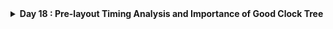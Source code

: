 <details>
  <Summary><strong> Day 18 : Pre-layout Timing Analysis and Importance of Good Clock Tree</strong></summary>

# Contents
- [Step 1: Fix DRC errors and verify the design](#fix-drc-errors-and-verify-the-design)
- [Step 2: Save the final layout with custom name and open it](#save-final-layout)
- [Step 3: Generate lef from the Layout](#generate-lef-from-the-layout)
- [Step 4: Copy the newly generated lef and associated required lib files to 'picorv32a' design 'src' directory](#copy-new-lef-and-lib-files)
- [Step 5: Edit 'config.tcl'](#edit-config)
- [Step 6: Run openlane flow synthesis with newly inserted custom inverter cell](#run-openlane-flow-synthesis)
- [Step 7: Synthesis - Remove/reduce the newly introduced violations with the introduction of custom inverter cell by modifying design parameters](#synthesis)
- [Step 8: Run Floorplan and Placement](#run-fp-and-plc)
- [Step 9: Post-Synthesis timing analysis with OpenSTA tool](#post-synthesis-timing-analysis)

<a id="fix-drc-errors-and-verify-the-design"></a>
## Step 1: Fix up small DRC errors and verify the design is ready to be inserted into our flow

Before moving forward with custom designed cell layout verify following:
1. The input and output ports of the standard cell should lie on the intersection of the vertical and horizontal tracks.
2. Width of the standard cell should be odd multiples of the horizontal track pitch.
3. Height of the standard cell should be even multiples of the vertical track pitch.

**Open custom inverter layout**
```bash
cd Desktop/work/tools/openlane_working_dir/openlane/vsdstdcelldesign

# Open custom inverter layout in magic
magic -T sky130A.tech sky130_inv.mag &
```

![Alt Text](images/1.png)


**Convert Grid info to track info**

- press **g** in magic to activate grids.

**tracks.info of sky130_fd_sc_hd:**
![Alt Text](images/2.png)

- Commands to set grid as tracks of locali layer:

```bash
# Get syntax for grid command
help grid

# Set grid values accordingly
grid 0.46um 0.34um 0.23um 0.17um
```

![Alt Text](images/3.png)

**Verified ✅ --> The input and output ports of the standard cell should lie on the intersection of the vertical and horizontal tracks**
![Alt Text](images/4.png)

**Verified ✅ --> Width of the standard cell should be odd multiples of the horizontal track pitch**
Horizontal track pitch = 0.46 µm
Width of standard cell = 1.38 µm = 0.46 x 3
![Alt Text](images/5.png)

**Verified ✅ --> Height of the standard cell should be even multiples of the vertical track pitch**
Vertical track pitch = 0.34 µm
Height of standard cell = 2.72 µm = 0.34 × 8
![Alt Text](images/6.png)

<a id="save-final-layout"></a>
## Step 2: Save the final layout with custom name and open it

```bash
# Command to save as
save sky130_vsdinv.mag

# Command to open custom inverter layout in magic
magic -T sky130A.tech sky130_vsdinv.mag &
```

**newly saved layout**
![Alt Text](images/7.png)


<a id="save-final-layout"></a>
## Step 3: Generate lef from the Layout

```bash
# lef command
lef write

#open newly created lef file
gvim sky130_vsdinv.lef
```

![Alt Text](images/8.png)

**lef file**
![Alt Text](images/9.png)

<a id="copy-new-lef-and-lib-files"></a>
## Step 4: Copy the newly generated lef and associated required lib files to 'picorv32a' design 'src' directory

```bash
# Copy lef file
cp sky130_vsdinv.lef ~/soc-design-and-planning-nasscom-vsd/Desktop/work/tools/openlane_working_dir/openlane/designs/picorv32a/src/

# Copy lib files
cp libs/sky130_fd_sc_hd__* ~/soc-design-and-planning-nasscom-vsd/Desktop/work/tools/openlane_working_dir/openlane/designs/picorv32a/src/

# List and check whether they are copied
ls ~/soc-design-and-planning-nasscom-vsd/Desktop/work/tools/openlane_working_dir/openlane/designs/picorv32a/src/
```

<a id="edit-config"></a>
## Step 5: Edit 'config.tcl' 
- Edit `config.tcl` to change lib file and add the new extra lef into the openlane flow.

```bash
set ::env(LIB_SYNTH) "$::env(OPENLANE_ROOT)/designs/picorv32a/src/sky130_fd_sc_hd__typical.lib"
set ::env(LIB_FASTEST) "$::env(OPENLANE_ROOT)/designs/picorv32a/src/sky130_fd_sc_hd__fast.lib"
set ::env(LIB_SLOWEST) "$::env(OPENLANE_ROOT)/designs/picorv32a/src/sky130_fd_sc_hd__slow.lib"
set ::env(LIB_TYPICAL) "$::env(OPENLANE_ROOT)/designs/picorv32a/src/sky130_fd_sc_hd__typical.lib"
set ::env(EXTRA_LEFS) [glob $::env(OPENLANE_ROOT)/designs/$::env(DESIGN_NAME)/src/*.lef]
```

**Edited `config.tcl`**
![Alt Text](images/10.png)

<a id="run-openlane-flow-synthesis"></a>
## Step 6: Run openlane flow synthesis with newly inserted custom inverter cell

- invoke the OpenLANE flow include new lef and perform synthesis:

```bash
# Change directory to openlane flow directory
cd ~/soc-design-and-planning-nasscom-vsd/Desktop/work/tools/openlane_working_dir/openlane

export PDK_ROOT=/home/sdudigani/soc-design-and-planning-nasscom-vsd/Desktop/work/tools/openlane_working_dir/pdks

#optional
alias docker='docker run -it -v $(pwd):/openLANE_flow -v $PDK_ROOT:$PDK_ROOT -e PDK_ROOT=$PDK_ROOT -u $(id -u $USER):$(id -g $USER) efabless/openlane:v0.21'

# Since we have aliased the long command to 'docker' we can invoke the OpenLANE flow docker sub-system by just running this command
docker
```

- After entering openlane flow contained docker, run the following commands

```bash
# Now that we have entered the OpenLANE flow contained docker sub-system we can invoke the OpenLANE flow in the Interactive mode using the following command
./flow.tcl -interactive

# Now that OpenLANE flow is open we have to input the required packages for proper functionality of the OpenLANE flow
package require openlane 0.9

# Now the OpenLANE flow is ready to run any design and initially we have to prep the design creating some necessary files and directories for running a specific design which in our case is 'picorv32a'
prep -design picorv32a

# Adiitional commands to include newly added lef to openlane flow
set lefs [glob $::env(DESIGN_DIR)/src/*.lef]
add_lefs -src $lefs

# Now that the design is prepped and ready, we can run synthesis using following command
run_synthesis
```

![Alt Text](images/name.png)

**current design values generated**

![Alt Text](images/10_synth_area.png)

![Alt Text](images/11_synth_tns_wns.png)

<a id="synthesis"></a>
## Step 7: Remove/reduce the newly introduced violations with the introduction of custom inverter cell by modifying design parameters

**Commands to view and change parameters to improve timing and run synthesis:**

```bash
# Now once again we have to prep design so as to update variables
prep -design picorv32a -tag new -overwrite

# Addiitional commands to include newly added lef to openlane flow merged.lef
set lefs [glob $::env(DESIGN_DIR)/src/*.lef]

add_lefs -src $lefs

# Command to display current value of variable SYNTH_STRATEGY
echo $::env(SYNTH_STRATEGY)

# Command to set new value for SYNTH_STRATEGY
set ::env(SYNTH_STRATEGY) "DELAY 3"

# Command to display current value of variable SYNTH_BUFFERING to check whether it's enabled
echo $::env(SYNTH_BUFFERING)

# Command to display current value of variable SYNTH_SIZING
echo $::env(SYNTH_SIZING)

# Command to set new value for SYNTH_SIZING
set ::env(SYNTH_SIZING) 1

# Command to display current value of variable SYNTH_DRIVING_CELL to check whether it's the proper cell or not
echo $::env(SYNTH_DRIVING_CELL)

# Now that the design is prepped and ready, we can run synthesis using following command
run_synthesis
```

![Alt Text](images/12_synth_new_area.png)

![Alt Text](images/13_synth_new_tns_wns.png)

- Comparing new run values with previous run--> **area has increased and worst negative slack has become 0**

✅ Synthesis has accepted our custom inverter

<a id="run-fp-and-plc"></a>
## Step 8: Run Floorplan and Placement to verify the cell is accepted in PnR flow

### Run Floorplan

```bash
# Now we can run floorplan
run_floorplan
```

![Alt Text](images/14_fp_error.png)
The above image shows - unexpected un-explainable error while using run_floorplan command. We can instead use the following set of commands available based on information from

```bash
/home/sdudigani/soc-design-and-planning-nasscom-vsd/Desktop/work/tools/openlane_working_dir/openlane/scripts/tcl_commands/floorplan.tcl
```

and based on Floorplan commands section in

```bash
/home/sdudigani/soc-design-and-planning-nasscom-vsd/Desktop/work/tools/openlane_working_dir/openlane/docs/source/OpenLANE_commands.md
```

```bash
# Follwing commands are all-together sourced in "run_floorplan" command
init_floorplan
place_io
tap_decap_or
```

![Alt Text](images/15_init_fp.png)

![Alt Text](images/16_place_io.png)

![Alt Text](images/17_tap_decap_or.png)

### Run Placement

```bash
# Now we are ready to run placement
run_placement
```

![Alt Text](images/18_run_plc.png)
![Alt Text](images/18_run_plc_done.png)

**load placement def in magic in another terminal:**

```bash
# Change directory to path containing generated placement def
cd ~/soc-design-and-planning-nasscom-vsd/Desktop/work/tools/openlane_working_dir/openlane/designs/picorv32a/runs/new/results/placement/

# Command to load the placement def in magic tool
magic -T ~/soc-design-and-planning-nasscom-vsd/Desktop/work/tools/openlane_working_dir/pdks/sky130A/libs.tech/magic/sky130A.tech lef read ../../tmp/merged.lef def read picorv32a.placement.def &
```

**placement def in magic:**
![Alt Text](images/19_plc_def_in_magic.png)

**Custom inverter inserted in placement def with proper abutment:**
![Alt Text](images/20_custom_inv_in_plc_def_magic.png)

**view internal layers of cells:**

```bash
# Command to view internal connectivity layers in tkcon window
expand
```

![Alt Text](images/21_custom_inv_in_plc_def_magic_expand.png)

![Alt Text](images/22_custom_inv_in_plc_def_magic_expand_zoom_out.png)

<a id="post-synthesis-timing-analysis"></a>
## Step 9: Post-Synthesis timing analysis with OpenSTA tool

- We are having 0 wns after improved timing run. So, we are going to do timing analysis on the initial synthesis run which had a lot of violations and no parameters were added to improve timing.

**Commands to invoke the OpenLANE flow include new lef and perform synthesis:**

```bash
# Change directory to openlane flow directory
cd ~/soc-design-and-planning-nasscom-vsd/Desktop/work/tools/openlane_working_dir/openlane

export PDK_ROOT=/home/sdudigani/soc-design-and-planning-nasscom-vsd/Desktop/work/tools/openlane_working_dir/pdks

#optional
alias docker='docker run -it -v $(pwd):/openLANE_flow -v $PDK_ROOT:$PDK_ROOT -e PDK_ROOT=$PDK_ROOT -u $(id -u $USER):$(id -g $USER) efabless/openlane:v0.21'

# Since we have aliased the long command to 'docker' we can invoke the OpenLANE flow docker sub-system by just running this command
docker
```

```bash
# Now that we have entered the OpenLANE flow contained docker sub-system we can invoke the OpenLANE flow in the Interactive mode using the following command
./flow.tcl -interactive

# Now that OpenLANE flow is open we have to input the required packages for proper functionality of the OpenLANE flow
package require openlane 0.9

# Now the OpenLANE flow is ready to run any design and initially we have to prep the design creating some necessary files and directories for running a specific design which in our case is 'picorv32a'
prep -design picorv32a

# Adiitional commands to include newly added lef to openlane flow
set lefs [glob $::env(DESIGN_DIR)/src/*.lef]
add_lefs -src $lefs

# Command to set new value for SYNTH_SIZING
set ::env(SYNTH_SIZING) 1

# Now that the design is prepped and ready, we can run synthesis using following command
run_synthesis
```


![Alt Text](images/name.png)
